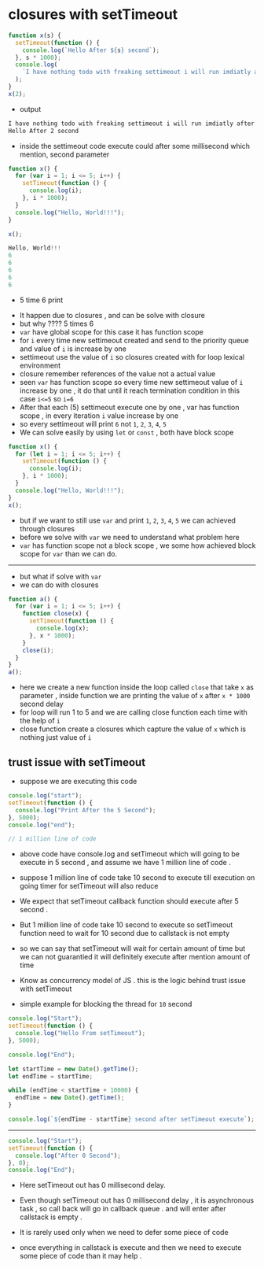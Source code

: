 # closures with setTimeout

```js
function x(s) {
  setTimeout(function () {
    console.log(`Hello After ${s} second`);
  }, s * 1000);
  console.log(
    `I have nothing todo with freaking settimeout i will run imdiatly after function call`
  );
}
x(2);
```

- output

```txt
I have nothing todo with freaking settimeout i will run imdiatly after function call
Hello After 2 second
```

- inside the settimeout code execute could after some millisecond which mention, second parameter

```js
function x() {
  for (var i = 1; i <= 5; i++) {
    setTimeout(function () {
      console.log(i);
    }, i * 1000);
  }
  console.log("Hello, World!!!");
}

x();
```

```js
Hello, World!!!
6
6
6
6
6
```

- 5 time 6 print
<!-- - why ?
- this is due to closures ,
- first hello world will print then
- when we use loop with setTimeout it create 5 separate callback and each callback run after certain delay . but they share same closure scope this means they references the same variable `i` not a value of an `i`
- after loop complete `i` became `6` and loop terminate
- and then each `setTimeout` callback run and it will print `6` due to `i` references
- for fix this we can use `let` or `const` (due to block scope)
- every time `setTimeout` run `i` will new variable all together -->

- It happen due to closures , and can be solve with closure
- but why ???? 5 times 6
- `var` have global scope for this case it has function scope
- for `i` every time new settimeout created and send to the priority queue and value of `i` is increase by one
- settimeout use the value of `i` so closures created with for loop lexical environment
- closure remember references of the value not a actual value
- seen `var` has function scope so every time new settimeout value of `i` increase by one , it do that until it reach termination condition in this case `i<=5` so `i=6`
- After that each (5) settimeout execute one by one , var has function scope , in every iteration `i` value increase by one
- so every settimeout will print `6` not `1`, `2`, `3`, `4`, `5`
- We can solve easily by using `let` or `const` , both have block scope

```js
function x() {
  for (let i = 1; i <= 5; i++) {
    setTimeout(function () {
      console.log(i);
    }, i * 1000);
  }
  console.log("Hello, World!!!");
}
x();
```

- but if we want to still use `var` and print `1`, `2`, `3`, `4`, `5` we can achieved through closures
- before we solve with `var` we need to understand what problem here
- `var` has function scope not a block scope , we some how achieved block scope for `var` than we can do.

---

- but what if solve with `var`
- we can do with closures

```js
function a() {
  for (var i = 1; i <= 5; i++) {
    function close(x) {
      setTimeout(function () {
        console.log(x);
      }, x * 1000);
    }
    close(i);
  }
}
a();
```

- here we create a new function inside the loop called `close` that take `x` as parameter , inside function we are printing the value of `x` after `x * 1000` second delay
- for loop will run 1 to 5 and we are calling close function each time with the help of `i`
- close function create a closures which capture the value of `x` which is nothing just value of `i`

## trust issue with setTimeout

- suppose we are executing this code

```javascript
console.log("start");
setTimeout(function () {
  console.log("Print After the 5 Second");
}, 5000);
console.log("end");

// 1 million line of code
```

- above code have console.log and setTimeout which will going to be execute in 5 second , and assume we have 1 million line of code .

- suppose 1 million line of code take 10 second to execute till execution on going timer for setTimeout will also reduce
- We expect that setTimeout callback function should execute after 5 second .

- But 1 million line of code take 10 second to execute so setTimeout function need to wait for 10 second due to callstack is not empty

- so we can say that setTimeout will wait for certain amount of time but we can not guarantied it will definitely execute after mention amount of time

- Know as concurrency model of JS . this is the logic behind trust issue with setTimeout

- simple example for blocking the thread for `10` second

```js
console.log("Start");
setTimeout(function () {
  console.log("Hello From setTimeout");
}, 5000);

console.log("End");

let startTime = new Date().getTime();
let endTime = startTime;

while (endTime < startTime + 10000) {
  endTime = new Date().getTime();
}

console.log(`${endTime - startTime} second after setTimeout execute`);
```

---

```javascript
console.log("Start");
setTimeout(function () {
  console.log("After 0 Second");
}, 0);
console.log("End");
```

- Here setTimeout out has 0 millisecond delay.

- Even though setTimeout out has 0 millisecond delay , it is asynchronous task , so call back will go in callback queue . and will enter after callstack is empty .

- It is rarely used only when we need to defer some piece of code
- once everything in callstack is execute and then we need to execute some piece of code than it may help .
